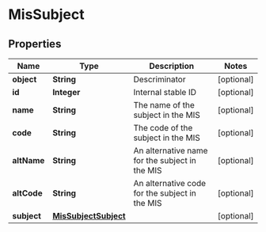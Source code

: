 
# MisSubject

## Properties
Name | Type | Description | Notes
------------ | ------------- | ------------- | -------------
**object** | **String** | Descriminator |  [optional]
**id** | **Integer** | Internal stable ID |  [optional]
**name** | **String** | The name of the subject in the MIS |  [optional]
**code** | **String** | The code of the subject in the MIS |  [optional]
**altName** | **String** | An alternative name for the subject in the MIS |  [optional]
**altCode** | **String** | An alternative code for the subject in the MIS |  [optional]
**subject** | [**MisSubjectSubject**](MisSubjectSubject.md) |  |  [optional]



